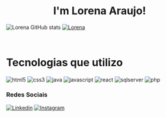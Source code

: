 <h1 align="center">
  I'm Lorena Araujo!
</h1>

![Lorena GitHub stats](https://github-readme-stats.vercel.app/api?username=lorenaaraujoo&show_icons=true&theme=dracula)
[![Lorena](https://github-readme-stats.vercel.app/api/top-langs/?username=lorenaaraujoo&layout=compact)](https://github.com/lorenaaraujoo/github-readme-stats)

<div style="display: inline-block"> <br/>
  <h1> Tecnologias que utilizo </h1>
    <img align="center" alt="html5" src="https://img.shields.io/badge/HTML5-E34F26?style=for-the-badge&logo=html5&logoColor=white"/>
    <img align="center" alt="css3" src="https://img.shields.io/badge/CSS3-1572B6?style=for-the-badge&logo=css3&logoColor=white"/>
    <img align="center" alt="java" src="https://img.shields.io/badge/Java-ED8B00?style=for-the-badge&logo=java&logoColor=white"/>
    <img align="center" alt="javascript" src="https://img.shields.io/badge/JavaScript-323330?style=for-the-badge&logo=javascript&logoColor=F7DF1E"/>
    <img align="center" alt="react" src="https://img.shields.io/badge/React-20232A?style=for-the-badge&logo=react&logoColor=61DAFB"/>
    <img align="center" alt="sqlserver" src="https://img.shields.io/badge/SQL_Server-CC2927?style=for-the-badge&logo=microsoft-sql-server&logoColor=white"/>
    <img align="center" alt="php" src="https://img.shields.io/badge/PHP-777BB4?style=for-the-badge&logo=php&logoColor=white"/>
</div>

### Redes Sociais
[![Linkedin](https://img.shields.io/badge/LinkedIn-0077B5?style=for-the-badge&logo=linkedin&logoColor=white)](https://www.linkedin.com/in/lorena-araujo-708432206/)
[![Instagram](https://img.shields.io/badge/Instagram-E4405F?style=for-the-badge&logo=instagram&logoColor=white)](https://www.instagram.com/lorenaarauj0_/)
